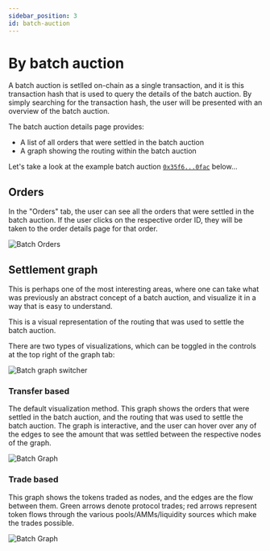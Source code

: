 ```yaml
---
sidebar_position: 3
id: batch-auction
---
```


# By batch auction

A batch auction is setlled on-chain as a single transaction, and it is this transaction hash that is used to query the details of the batch auction. By simply searching for the transaction hash, the user will be presented with an overview of the batch auction. 

The batch auction details page provides:

- A list of all orders that were settled in the batch auction
- A graph showing the routing within the batch auction

Let's take a look at the example batch auction [`0x35f6...0fac`](https://explorer.cow.fi/tx/0x35f65ec4a9d84e27bdb6844f13e7cb72d9de62e6ef95855181bf577d69300fac) below...

## Orders

In the "Orders" tab, the user can see all the orders that were settled in the batch auction. If the user clicks on the respective order ID, they will be taken to the order details page for that order.

![Batch Orders](/img/explorer/batch_orders.png)

## Settlement graph

This is perhaps one of the most interesting areas, where one can take what was previously an abstract concept of a batch auction, and visualize it in a way that is easy to understand.

This is a visual representation of the routing that was used to settle the batch auction. 

There are two types of visualizations, which can be toggled in the controls at the top right of the graph tab:

![Batch graph switcher](/img/explorer/batch_graph_selector.png)

### Transfer based

The default visualization method.
This graph shows the orders that were settled in the batch auction, and the routing that was used to settle the batch auction.
The graph is interactive, and the user can hover over any of the edges to see the amount that was settled between the respective nodes of the graph.

![Batch Graph](/img/explorer/batch_graph_transfer-based.png)

### Trade based

This graph shows the tokens traded as nodes, and the edges are the flow between them.
Green arrows denote protocol trades; red arrows represent token flows through the various pools/AMMs/liquidity sources which make the trades possible. 

![Batch Graph](/img/explorer/batch_graph_trade-based.png)

